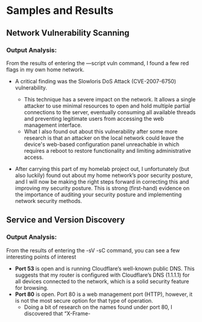 # Samples and Results

## Network Vulnerability Scanning

### Output Analysis:

From the results of entering the —script vuln command, I found a few red flags in my own home network.
- A critical finding was the Slowloris DoS Attack (CVE-2007-6750) vulnerability.
    - This technique has a severe impact on the network. It allows a single attacker to use minimal resources to open and hold multiple partial connections to the server, eventually consuming all available threads and preventing legitimate users from accessing the web management interface.
    - What I also found out about this vulnerability after some more research is that an attacker on the local network could leave the device's web-based configuration panel unreachable in which requires a reboot to restore functionality and limiting administrative access.

- After carrying this part of my homelab project out, I unfortunately (but also luckily) found out about my home network’s poor security posture, and I will now be making the right steps forward in correcting this and improving my security posture. This is strong (first-hand) evidence on the importance of auditing your security posture and implementing network security methods. 


## Service and Version Discovery

### Output Analysis:

From the results of entering the -sV -sC command, you can see a few interesting points of interest
- **Port 53** is open and is running Cloudflare’s well-known public DNS. This suggests that my router is configured with Cloudflare’s DNS (1.1.1.1) for all devices connected to the network, which is a solid security feature for browsing.
- **Port 80** is open. Port 80 is a web management port (HTTP), however, it is not the most secure option for that type of operation. 
    - Doing a bit of research on the names found under port 80, I discovered that “X-Frame-
